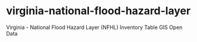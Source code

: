 # virginia-national-flood-hazard-layer
Virginia - National Flood Hazard Layer (NFHL) Inventory Table GIS Open Data
